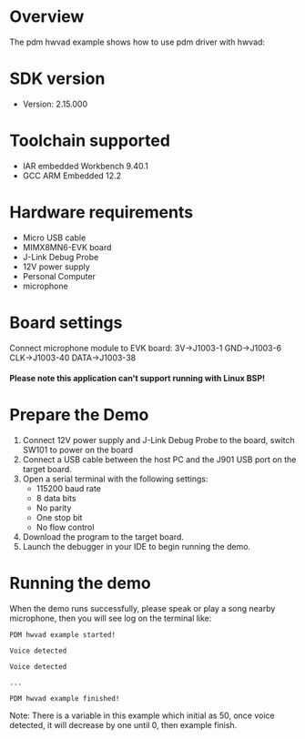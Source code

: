 Overview
========
The pdm hwvad example shows how to use pdm driver with hwvad:


SDK version
===========
- Version: 2.15.000

Toolchain supported
===================
- IAR embedded Workbench  9.40.1
- GCC ARM Embedded  12.2

Hardware requirements
=====================
- Micro USB cable
- MIMX8MN6-EVK  board
- J-Link Debug Probe
- 12V power supply
- Personal Computer
- microphone

Board settings
==============
Connect microphone module to EVK board:
3V->J1003-1
GND->J1003-6
CLK->J1003-40
DATA->J1003-38

#### Please note this application can't support running with Linux BSP! ####

Prepare the Demo
================
1.  Connect 12V power supply and J-Link Debug Probe to the board, switch SW101 to power on the board
2.  Connect a USB cable between the host PC and the J901 USB port on the target board.
3.  Open a serial terminal with the following settings:
    - 115200 baud rate
    - 8 data bits
    - No parity
    - One stop bit
    - No flow control
4.  Download the program to the target board.
5.  Launch the debugger in your IDE to begin running the demo.


Running the demo
================

When the demo runs successfully, please speak or play a song nearby microphone,
then you will see log on the terminal like:
~~~~~~~~~~~~~~~~~~~
PDM hwvad example started!

Voice detected

Voice detected

...

PDM hwvad example finished!
~~~~~~~~~~~~~~~~~~~

Note: There is a variable in this example which initial as 50, once voice detected, it will decrease by one until 0, then example finish.
